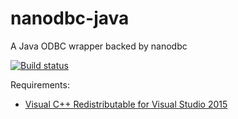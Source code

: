 # nanodbc-java
A Java ODBC wrapper backed by nanodbc

[![Build status](https://ci.appveyor.com/api/projects/status/yxifj94ckn2dorr4?svg=true)](https://ci.appveyor.com/project/rafeememon/nanodbc-java)

Requirements:

* [Visual C++ Redistributable for Visual Studio 2015](https://www.microsoft.com/en-us/download/details.aspx?id=48145)
